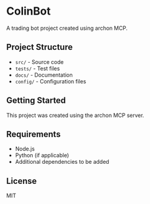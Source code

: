 # ColinBot

A trading bot project created using archon MCP.

## Project Structure

- `src/` - Source code
- `tests/` - Test files
- `docs/` - Documentation
- `config/` - Configuration files

## Getting Started

This project was created using the archon MCP server.

## Requirements

- Node.js
- Python (if applicable)
- Additional dependencies to be added

## License

MIT